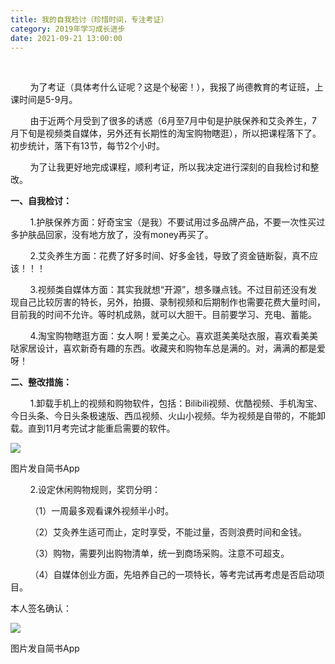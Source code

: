 ```yaml
---
title: 我的自我检讨（珍惜时间，专注考证）
category: 2019年学习成长进步
date: 2021-09-21 13:00:00
---
```


       

        为了考证（具体考什么证呢？这是个秘密！），我报了尚德教育的考证班，上课时间是5-9月。  

        由于近两个月受到了很多的诱惑（6月至7月中旬是护肤保养和艾灸养生，7月下旬是视频类自媒体，另外还有长期性的淘宝购物瞎逛），所以把课程落下了。初步统计，落下有13节，每节2个小时。  

        为了让我更好地完成课程，顺利考证，所以我决定进行深刻的自我检讨和整改。

**一、自我检讨：**  

        1.护肤保养方面：好奇宝宝（是我）不要试用过多品牌产品，不要一次性买过多护肤品回家，没有地方放了，没有money再买了。  

        2.艾灸养生方面：花费了好多时间、好多金钱，导致了资金链断裂，真不应该！！！  

        3.视频类自媒体方面：其实我就想“开源”，想多赚点钱。不过目前还没有发现自己比较厉害的特长，另外，拍摄、录制视频和后期制作也需要花费大量时间，目前我的时间不允许。等时机成熟，就可以大胆干。目前要学习、充电、蓄能。  

        4.淘宝购物瞎逛方面：女人啊！爱美之心。喜欢逛美美哒衣服，喜欢看美美哒家居设计，喜欢新奇有趣的东西。收藏夹和购物车总是满的。对，满满的都是爱呀！  

  

**二、整改措施：**

        1.卸载手机上的视频和购物软件，包括：Bilibili视频、优酷视频、手机淘宝、今日头条、今日头条极速版、西瓜视频、火山小视频。华为视频是自带的，不能卸载。直到11月考完试才能重启需要的软件。

![](https://markdown-1301532546.cos.ap-guangzhou.myqcloud.com/peipei_blog/20210921150124.jpeg)  

图片发自简书App

        2.设定休闲购物规则，奖罚分明：  

        （1）一周最多观看课外视频半小时。

        （2）艾灸养生适可而止，定时享受，不能过量，否则浪费时间和金钱。

        （3）购物，需要列出购物清单，统一到商场采购。注意不可超支。  

        （4）自媒体创业方面，先培养自己的一项特长，等考完试再考虑是否启动项目。  

  

本人签名确认：

  

![](https://markdown-1301532546.cos.ap-guangzhou.myqcloud.com/peipei_blog/20210921150127.jpeg)  

图片发自简书App